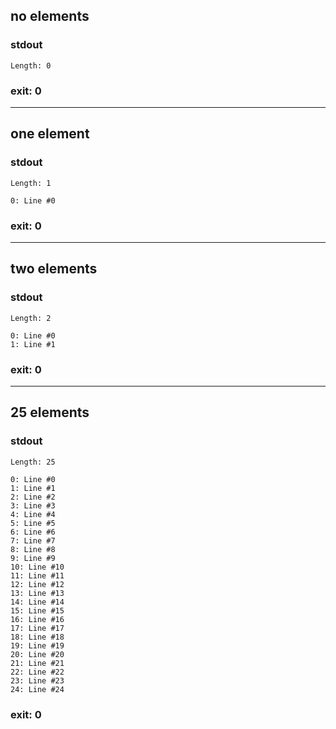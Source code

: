 ## no elements

### stdout
```
Length: 0
```

### exit: 0

- - - - - - - - - -

## one element

### stdout
```
Length: 1

0: Line #0
```

### exit: 0

- - - - - - - - - -

## two elements

### stdout
```
Length: 2

0: Line #0
1: Line #1
```

### exit: 0

- - - - - - - - - -

## 25 elements

### stdout
```
Length: 25

0: Line #0
1: Line #1
2: Line #2
3: Line #3
4: Line #4
5: Line #5
6: Line #6
7: Line #7
8: Line #8
9: Line #9
10: Line #10
11: Line #11
12: Line #12
13: Line #13
14: Line #14
15: Line #15
16: Line #16
17: Line #17
18: Line #18
19: Line #19
20: Line #20
21: Line #21
22: Line #22
23: Line #23
24: Line #24
```

### exit: 0
